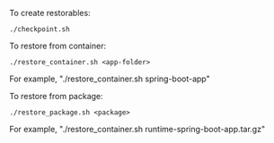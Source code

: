 To create restorables:
```
./checkpoint.sh
```
To restore from container:
```
./restore_container.sh <app-folder>
```
For example, "./restore_container.sh spring-boot-app"

To restore from package:
```
./restore_package.sh <package>
```
For example, "./restore_container.sh runtime-spring-boot-app.tar.gz"